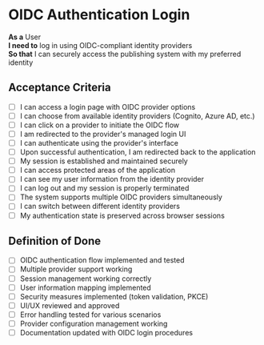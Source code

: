 # OIDC Authentication Login

**As a** User  
**I need to** log in using OIDC-compliant identity providers  
**So that** I can securely access the publishing system with my preferred identity

## Acceptance Criteria
- [ ] I can access a login page with OIDC provider options
- [ ] I can choose from available identity providers (Cognito, Azure AD, etc.)
- [ ] I can click on a provider to initiate the OIDC flow
- [ ] I am redirected to the provider's managed login UI
- [ ] I can authenticate using the provider's interface
- [ ] Upon successful authentication, I am redirected back to the application
- [ ] My session is established and maintained securely
- [ ] I can access protected areas of the application
- [ ] I can see my user information from the identity provider
- [ ] I can log out and my session is properly terminated
- [ ] The system supports multiple OIDC providers simultaneously
- [ ] I can switch between different identity providers
- [ ] My authentication state is preserved across browser sessions

## Definition of Done
- [ ] OIDC authentication flow implemented and tested
- [ ] Multiple provider support working
- [ ] Session management working correctly
- [ ] User information mapping implemented
- [ ] Security measures implemented (token validation, PKCE)
- [ ] UI/UX reviewed and approved
- [ ] Error handling tested for various scenarios
- [ ] Provider configuration management working
- [ ] Documentation updated with OIDC login procedures
